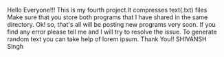 Hello Everyone!!!
This is my fourth project.It compresses text(.txt) files
Make sure that you store both programs that I have shared in the same directory.
Ok! so, that's all  will be posting new programs very soon.
If you find any error please tell me and I will try to resolve the issue.
To generate random text you can take help of lorem ipsum. 
Thank You!!
SHIVANSH Singh
